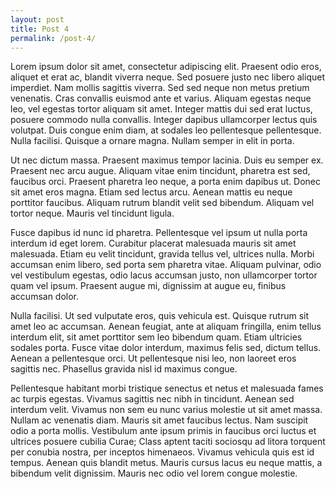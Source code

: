 ```yaml
---
layout: post
title: Post 4
permalink: /post-4/
---
```


Lorem ipsum dolor sit amet, consectetur adipiscing elit. Praesent odio eros, aliquet et erat ac, blandit viverra neque. Sed posuere justo nec libero aliquet imperdiet. Nam mollis sagittis viverra. Sed sed neque non metus pretium venenatis. Cras convallis euismod ante et varius. Aliquam egestas neque leo, vel egestas tortor aliquam sit amet. Integer mattis dui sed erat luctus, posuere commodo nulla convallis. Integer dapibus ullamcorper lectus quis volutpat. Duis congue enim diam, at sodales leo pellentesque pellentesque. Nulla facilisi. Quisque a ornare magna. Nullam semper in elit in porta.

Ut nec dictum massa. Praesent maximus tempor lacinia. Duis eu semper ex. Praesent nec arcu augue. Aliquam vitae enim tincidunt, pharetra est sed, faucibus orci. Praesent pharetra leo neque, a porta enim dapibus ut. Donec sit amet eros magna. Etiam sed lectus arcu. Aenean mattis eu neque porttitor faucibus. Aliquam rutrum blandit velit sed bibendum. Aliquam vel tortor neque. Mauris vel tincidunt ligula.

Fusce dapibus id nunc id pharetra. Pellentesque vel ipsum ut nulla porta interdum id eget lorem. Curabitur placerat malesuada mauris sit amet malesuada. Etiam eu velit tincidunt, gravida tellus vel, ultrices nulla. Morbi accumsan enim libero, sed porta sem pharetra vitae. Aliquam pulvinar, odio vel vestibulum egestas, odio lacus accumsan justo, non ullamcorper tortor quam vel ipsum. Praesent augue mi, dignissim at augue eu, finibus accumsan dolor.

Nulla facilisi. Ut sed vulputate eros, quis vehicula est. Quisque rutrum sit amet leo ac accumsan. Aenean feugiat, ante at aliquam fringilla, enim tellus interdum elit, sit amet porttitor sem leo bibendum quam. Etiam ultricies sodales porta. Fusce vitae dolor interdum, maximus felis sed, dictum tellus. Aenean a pellentesque orci. Ut pellentesque nisi leo, non laoreet eros sagittis nec. Phasellus gravida nisl id maximus congue.

Pellentesque habitant morbi tristique senectus et netus et malesuada fames ac turpis egestas. Vivamus sagittis nec nibh in tincidunt. Aenean sed interdum velit. Vivamus non sem eu nunc varius molestie ut sit amet massa. Nullam ac venenatis diam. Mauris sit amet faucibus lectus. Nam suscipit odio a porta mollis. Vestibulum ante ipsum primis in faucibus orci luctus et ultrices posuere cubilia Curae; Class aptent taciti sociosqu ad litora torquent per conubia nostra, per inceptos himenaeos. Vivamus vehicula quis est id tempus. Aenean quis blandit metus. Mauris cursus lacus eu neque mattis, a bibendum velit dignissim. Mauris nec odio vel lorem congue molestie.

